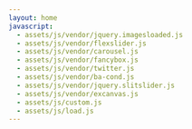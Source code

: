 ```yaml
---
layout: home
javascript:
  - assets/js/vendor/jquery.imagesloaded.js
  - assets/js/vendor/flexslider.js
  - assets/js/vendor/carousel.js
  - assets/js/vendor/fancybox.js
  - assets/js/vendor/twitter.js
  - assets/js/vendor/ba-cond.js
  - assets/js/vendor/jquery.slitslider.js
  - assets/js/vendor/excanvas.js
  - assets/js/custom.js
  - assets/js/load.js
---
```


<div id="home">

</div><!-- #home -->

<div id="videos" class="color black">

</div>

<div id="about" class="color blue">

</div>

<div id="join" class="color blue transparent">

</div>


